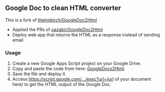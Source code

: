 ## Google Doc to clean HTML converter ##
This is a fork of [thejimbirch/GoogleDoc2Html](https://github.com/thejimbirch/GoogleDoc2Html)
* Applied the PRs of [oazabir/GoogleDoc2Html](https://github.com/oazabir/GoogleDoc2Html)
* Deploy web app that returns the HTML as a response instead of sending email

### Usage
 1. Create a new Google Apps Script project on your Google Drive. 
 2. Copy and paste the code from here: [GoogleDocs2Html][1]
 4. Save the file and deploy it.
 5. Access https://script.google.com/.../exec?url=(url of your document here) to get the HTML output of the Google Doc.

  [1]: https://raw.githubusercontent.com/na-trium-144/GoogleDoc2Html/master/code.js
